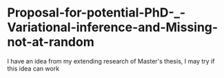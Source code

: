 # Proposal-for-potential-PhD-_-Variational-inference-and-Missing-not-at-random
 I have an idea from my extending research of Master's thesis, I may try if this idea can work

